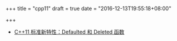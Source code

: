 +++
title = "cpp11"
draft = true
date = "2016-12-13T19:55:18+08:00"

+++


* [C++11 标准新特性：Defaulted 和 Deleted 函数](https://www.ibm.com/developerworks/cn/aix/library/1212_lufang_c11new/)
